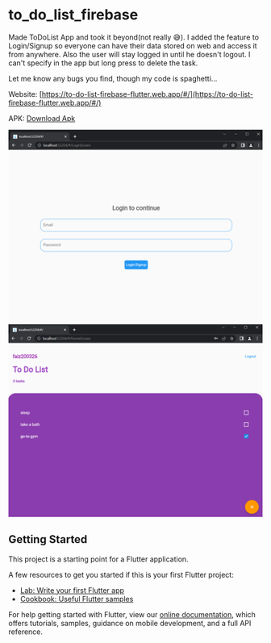 # to_do_list_firebase

Made ToDoList App and took it beyond(not really 😅). I added the feature to Login/Signup so everyone can have their data stored on web and access it from anywhere. Also the user will stay logged in until he doesn't logout. I can't specify in the app but long press to delete the task.


Let me know any bugs you find, though my code is spaghetti...

Website: [https://to-do-list-firebase-flutter.web.app/#/](https://to-do-list-firebase-flutter.web.app/#/)

APK: [Download Apk](https://github.com/FaizFk/ToDoList_FirebaseLogIn_FlutterApp/releases/download/v1.0.0/ToDoListFirebase.apk)

<img src ="https://github.com/FaizFk/ToDoList_FirebaseLogIn_FlutterApp/blob/main/Snapshots/Screenshot%20(15).png?raw=true">

<img src ="https://github.com/FaizFk/ToDoList_FirebaseLogIn_FlutterApp/blob/main/Snapshots/Screenshot%20(16).png?raw=true">


## Getting Started

This project is a starting point for a Flutter application.

A few resources to get you started if this is your first Flutter project:

- [Lab: Write your first Flutter app](https://flutter.dev/docs/get-started/codelab)
- [Cookbook: Useful Flutter samples](https://flutter.dev/docs/cookbook)

For help getting started with Flutter, view our
[online documentation](https://flutter.dev/docs), which offers tutorials,
samples, guidance on mobile development, and a full API reference.
